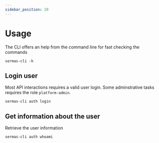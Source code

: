 ```yaml
---
sidebar_position: 20
---
```


# Usage

The CLI offers an help from the command line for fast checking the commands

`sermas-cli -h`


## Login user

Most API interactions requires a valid user login. Some adminstrative tasks requires the role `platform-admin`.

`sermas-cli auth login`


## Get information about the user

Retrieve the user information

`sermas-cli auth whoami`